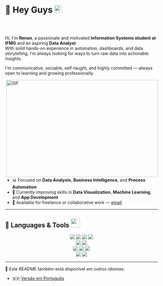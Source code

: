 # 👋 Hey Guys <img src="https://media.giphy.com/media/hvRJCLFzcasrR4ia7z/giphy.gif" width="25px">

<a href="https://www.linkedin.com/in/renan-henrique-379847194">
 
</a>

<br />
<br />

Hi, I'm **Renan**, a passionate and motivated **Information Systems student at IFMG** and an aspiring **Data Analyst**.  
With solid hands-on experience in automation, dashboards, and data storytelling, I'm always looking for ways to turn raw data into actionable insights.

I'm communicative, sociable, self-taught, and highly committed — always open to learning and growing professionally.

<img align="right" alt="GIF" src="https://github.com/abhisheknaiidu/abhisheknaiidu/blob/master/code.gif?raw=true" width="500" height="320" />

- 📊 Focused on **Data Analysis**, **Business Intelligence**, and **Process Automation**  
- 🚀 Currently improving skills in **Data Visualization**, **Machine Learning**, and **App Development**
- 💼 Available for freelance or collaborative work — [email](mailto:renanhenrique263@gmail.com)

---
  

## 🚀 Languages & Tools <img src="https://github.com/ritik307/ritik307/blob/main/images/laptop.gif" width="30">

<p align="center">
<img src="https://img.shields.io/badge/-Python-3776AB?style=flat-square&logo=python&logoColor=white"/>
<img src="https://img.shields.io/badge/-Power%20BI-F2C811?style=flat-square&logo=powerbi&logoColor=black"/>
<img src="https://img.shields.io/badge/-SQL-4479A1?style=flat-square&logo=postgresql&logoColor=white"/>
<img src="https://img.shields.io/badge/-Excel-217346?style=flat-square&logo=microsoft-excel&logoColor=white"/>
<br>
<img src="https://img.shields.io/badge/-Power%20Apps-742774?style=flat-square&logo=powerapps&logoColor=white"/>
<img src="https://img.shields.io/badge/-Power%20Automate-0066FF?style=flat-square&logo=powerautomate&logoColor=white"/>
<br>
<img src="https://img.shields.io/badge/-JavaScript-black?style=flat-square&logo=javascript"/>
<img src="https://img.shields.io/badge/-HTML5-E34F26?style=flat-square&logo=html5&logoColor=white"/>
<img src="https://img.shields.io/badge/-CSS3-1572B6?style=flat-square&logo=css3"/>
<br>
<img src="https://img.shields.io/badge/-Git-black?style=flat-square&logo=git"/>
<img src="https://img.shields.io/badge/-GitHub-black?style=flat-square&logo=github"/>
</p>

---

📄 Este README também está disponível em outros idiomas:

- 🇧🇷 [Versão em Português](README.pt.md)

